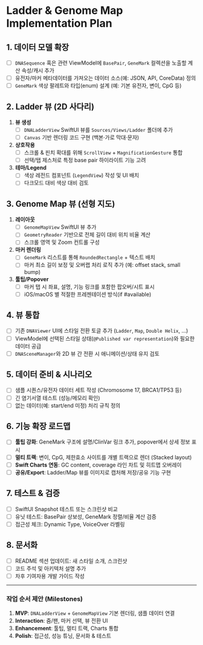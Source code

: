 # Ladder & Genome Map Implementation Plan

## 1. 데이터 모델 확장
- [ ] `DNASequence` 혹은 관련 ViewModel에 `BasePair`, `GeneMark` 컬렉션을 노출할 계산 속성/캐시 추가
- [ ] 유전자/마커 메타데이터를 가져오는 데이터 소스(예: JSON, API, CoreData) 정의
- [ ] `GeneMark` 색상 팔레트와 타입(enum) 설계 (예: 기본 유전자, 변이, CpG 등)

## 2. Ladder 뷰 (2D 사다리)
1. **뷰 생성**
   - [ ] `DNALadderView` SwiftUI 뷰를 `Sources/Views/Ladder` 폴더에 추가
   - [ ] `Canvas` 기반 렌더링 코드 구현 (백본·가로 막대·문자)
2. **상호작용**
   - [ ] 스크롤 & 핀치 확대를 위해 `ScrollView` + `MagnificationGesture` 통합
   - [ ] 선택/탭 제스처로 특정 base pair 하이라이트 기능 고려
3. **테마/Legend**
   - [ ] 색상 레전드 컴포넌트 (`LegendView`) 작성 및 UI 배치
   - [ ] 다크모드 대비 색상 대비 검토

## 3. Genome Map 뷰 (선형 지도)
1. **레이아웃**
   - [ ] `GenomeMapView` SwiftUI 뷰 추가
   - [ ] `GeometryReader` 기반으로 전체 길이 대비 위치 비율 계산
   - [ ] 스크롤 영역 및 Zoom 컨트롤 구성
2. **마커 렌더링**
   - [ ] `GeneMark` 리스트를 통해 `RoundedRectangle` + 텍스트 배치
   - [ ] 마커 최소 길이 보정 및 오버랩 처리 로직 추가 (예: offset stack, small bump)
3. **툴팁/Popover**
   - [ ] 마커 탭 시 좌표, 설명, 기능 링크를 포함한 팝오버/시트 표시
   - [ ] iOS/macOS 별 적절한 프레젠테이션 방식(if #available)

## 4. 뷰 통합
- [ ] 기존 `DNAViewer` UI에 스타일 전환 토글 추가 (`Ladder`, `Map`, `Double Helix`, ...)
- [ ] ViewModel에 선택된 스타일 상태(`@Published var representation`)와 필요한 데이터 공급
- [ ] `DNASceneManager`와 2D 뷰 간 전환 시 애니메이션/상태 유지 검토

## 5. 데이터 준비 & 시나리오
- [ ] 샘플 시퀀스/유전자 데이터 세트 작성 (Chromosome 17, BRCA1/TP53 등)
- [ ] 긴 염기서열 테스트 (성능/메모리 확인)
- [ ] 없는 데이터(예: start/end 미정) 처리 규칙 정의

## 6. 기능 확장 로드맵
- [ ] **툴팁 강화**: GeneMark 구조에 설명/ClinVar 링크 추가, popover에서 상세 정보 표시
- [ ] **멀티 트랙**: 변이, CpG, 제한효소 사이트를 개별 트랙으로 렌더 (Stacked layout)
- [ ] **Swift Charts 연동**: GC content, coverage 라인 차트 및 히트맵 오버레이
- [ ] **공유/Export**: Ladder/Map 뷰를 이미지로 캡처해 저장/공유 기능 구현

## 7. 테스트 & 검증
- [ ] SwiftUI Snapshot 테스트 또는 스크린샷 비교
- [ ] 유닛 테스트: BasePair 상보성, GeneMark 정렬/비율 계산 검증
- [ ] 접근성 체크: Dynamic Type, VoiceOver 라벨링

## 8. 문서화
- [ ] README 섹션 업데이트: 새 스타일 소개, 스크린샷
- [ ] 코드 주석 및 아키텍처 설명 추가
- [ ] 차후 기여자용 개발 가이드 작성

---

### 작업 순서 제안 (Milestones)

1. **MVP**: `DNALadderView` + `GenomeMapView` 기본 렌더링, 샘플 데이터 연결
2. **Interaction**: 줌/팬, 마커 선택, 뷰 전환 UI
3. **Enhancement**: 툴팁, 멀티 트랙, Charts 통합
4. **Polish**: 접근성, 성능 튜닝, 문서화 & 테스트